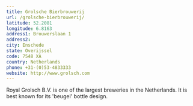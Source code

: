 ```yaml
---
title: Grolsche Bierbrouwerij
url: /grolsche-bierbrouwerij/
latitude: 52.2081
longitude: 6.8163
address1: Brouwerslaan 1
address2: 
city: Enschede
state: Overijssel
code: 7548 XA
country: Netherlands
phone: +31-(0)53-4833333
website: http://www.grolsch.com
---
```

Royal Grolsch B.V. is one of the largest breweries in the Netherlands. It is best known for its 'beugel' bottle design.
